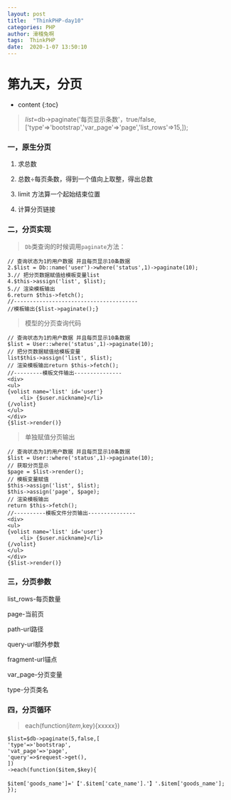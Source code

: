 ```yaml
---
layout: post
title:  "ThinkPHP-day10"
categories: PHP
author: 滑稽兔啊
tags:  ThinkPHP
date:  2020-1-07 13:50:10
---
```


# 第九天，分页









* content
{:toc}
> $list=$db->paginate('每页显示条数'，true/false,['type'=>'bootstrap','var_page'=>'page','list_rows'=>15,]);



### 一，原生分页

1. 求总数

2. 总数÷每页条数，得到一个值向上取整，得出总数

3. limit 方法算一个起始结束位置

4. 计算分页链接





### 二，分页实现

> `Db`类查询的时候调用`paginate`方法：



```
// 查询状态为1的用户数据 并且每页显示10条数据
2.$list = Db::name('user')->where('status',1)->paginate(10);
3.// 把分页数据赋值给模板变量list
4.$this->assign('list', $list);
5.// 渲染模板输出
6.return $this->fetch();
//---------------------------------------
//模板输出{$list->paginate();}
```

> 模型的分页查询代码



```
// 查询状态为1的用户数据 并且每页显示10条数据
$list = User::where('status',1)->paginate(10);
// 把分页数据赋值给模板变量
list$this->assign('list', $list);
// 渲染模板输出return $this->fetch();
//---------模板文件输出---------------
<div>
<ul>
{volist name='list' id='user'}
    <li> {$user.nickname}</li>
{/volist}
</ul>
</div>
{$list->render()}
```

>单独赋值分页输出



```
// 查询状态为1的用户数据 并且每页显示10条数据
$list = User::where('status',1)->paginate(10);
// 获取分页显示
$page = $list->render();
// 模板变量赋值
$this->assign('list', $list);
$this->assign('page', $page);
// 渲染模板输出
return $this->fetch();
//----------模板文件分页输出---------------
<div>
<ul>
{volist name='list' id='user'}
    <li> {$user.nickname}</li>
{/volist}
</ul>
</div>
{$list->render()}
```



### 三，分页参数

list_rows-每页数量 <br>

page-当前页<br>

path-url路径<br>

query-url额外参数<br>

fragment-url锚点<br>

var_page-分页变量<br>

type-分页类名<br>



### 四，分页循环

> each(function($item,$key){xxxxx})



```
$list=$db->paginate(5,false,[
'type'=>'bootstrap',
'vat_page'=>'page',
'query'=>$request->get(),
])
->each(function($item,$key){
	$item['goods_name']='【'.$item['cate_name'].'】'.$item['goods_name'];
});

```

